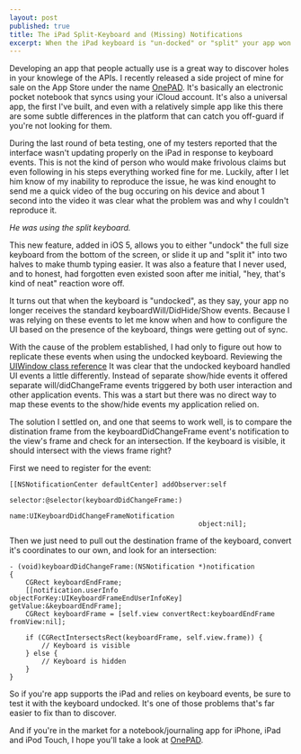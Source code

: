 ```yaml
---
layout: post
published: true
title: The iPad Split-Keyboard and (Missing) Notifications
excerpt: When the iPad keyboard is "un-docked" or "split" your app won't get the same UI events. If your app needs to accurately track the visibility of the keyboard on iPad you need to do a little more work.
---
```


Developing an app that people actually use is a great way to discover holes in your knowlege of the APIs. I recently released a side project of mine for sale on the App Store under the name [OnePAD](http://www.onepadapp.com). It's basically an electronic pocket notebook that syncs using your iCloud account. It's also a universal app, the first I've built, and even with a relatively simple app like this there are some subtle differences in the platform that can catch you off-guard if you're not looking for them.

During the last round of beta testing, one of my testers reported that the interface wasn't updating properly on the iPad in response to keyboard events. This is not the kind of person who would make frivolous claims but even following in his steps everything worked fine for me. Luckily, after I let him know of my inability to reproduce the issue, he was kind enought to send me a quick video of the bug occuring on his device and about 1 second into the video it was clear what the problem was and why I couldn't reproduce it.

*He was using the split keyboard.*

This new feature, added in iOS 5, allows you to either "undock" the full size keyboard from the bottom of the screen, or slide it up and "split it" into two halves to make thumb typing easier. It was also a feature that I never used, and to honest, had forgotten even existed soon after me initial, "hey, that's kind of neat" reaction wore off.

It turns out that when the keyboard is "undocked", as they say, your app no longer receives the standard keyboardWill/DidHide/Show events. Because I was relying on these events to let me know when and how to configure the UI based on the presence of the keyboard, things were getting out of sync.

With the cause of the problem established, I had only to figure out how to replicate these events when using the undocked keyboard. Reviewing the [UIWindow class reference](http://developer.apple.com/library/ios/#DOCUMENTATION/UIKit/Reference/UIWindow_Class/UIWindowClassReference/UIWindowClassReference.html) It was clear that the undocked keyboard handled UI events a little differently. Instead of separate show/hide events it offered separate will/didChangeFrame events triggered by both user interaction and other application events. This was a start but there was no direct way to map these events to the show/hide events my application relied on.

The solution I settled on, and one that seems to work well, is to compare the distination frame from the keyboardDidChangeFrame event's notification to the view's frame and check for an intersection. If the keyboard is visible, it should intersect with the views frame right?

First we need to register for the event:

    [[NSNotificationCenter defaultCenter] addObserver:self
                                                 selector:@selector(keyboardDidChangeFrame:)
                                                     name:UIKeyboardDidChangeFrameNotification
                                                   object:nil];
                                                   
Then we just need to pull out the destination frame of the keyboard, convert it's coordinates to our own, and look for an intersection:

    - (void)keyboardDidChangeFrame:(NSNotification *)notification
    {
        CGRect keyboardEndFrame;    
        [[notification.userInfo objectForKey:UIKeyboardFrameEndUserInfoKey] getValue:&keyboardEndFrame];
        CGRect keyboardFrame = [self.view convertRect:keyboardEndFrame fromView:nil];
        
        if (CGRectIntersectsRect(keyboardFrame, self.view.frame)) {
            // Keyboard is visible
        } else {
            // Keyboard is hidden
        }    
    }


So if you're app supports the iPad and relies on keyboard events, be sure to test it with the keyboard undocked. It's one of those problems that's far easier to fix than to discover.

And if you're in the market for a notebook/journaling app for iPhone, iPad and iPod Touch, I hope you'll take a look at [OnePAD](http://www.onepadapp.com).
    